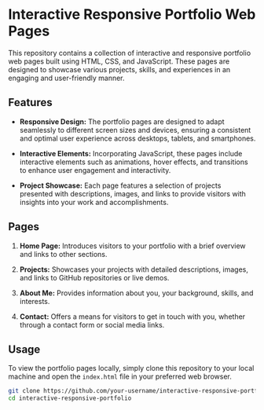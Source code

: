 # Interactive Responsive Portfolio Web Pages

This repository contains a collection of interactive and responsive portfolio web pages built using HTML, CSS, and JavaScript. These pages are designed to showcase various projects, skills, and experiences in an engaging and user-friendly manner.

## Features

- **Responsive Design:** The portfolio pages are designed to adapt seamlessly to different screen sizes and devices, ensuring a consistent and optimal user experience across desktops, tablets, and smartphones.
  
- **Interactive Elements:** Incorporating JavaScript, these pages include interactive elements such as animations, hover effects, and transitions to enhance user engagement and interactivity.

- **Project Showcase:** Each page features a selection of projects presented with descriptions, images, and links to provide visitors with insights into your work and accomplishments.

## Pages

1. **Home Page:** Introduces visitors to your portfolio with a brief overview and links to other sections.
   
2. **Projects:** Showcases your projects with detailed descriptions, images, and links to GitHub repositories or live demos.
   
3. **About Me:** Provides information about you, your background, skills, and interests.
   
4. **Contact:** Offers a means for visitors to get in touch with you, whether through a contact form or social media links.

## Usage

To view the portfolio pages locally, simply clone this repository to your local machine and open the `index.html` file in your preferred web browser.

```bash
git clone https://github.com/your-username/interactive-responsive-portfolio.git
cd interactive-responsive-portfolio
